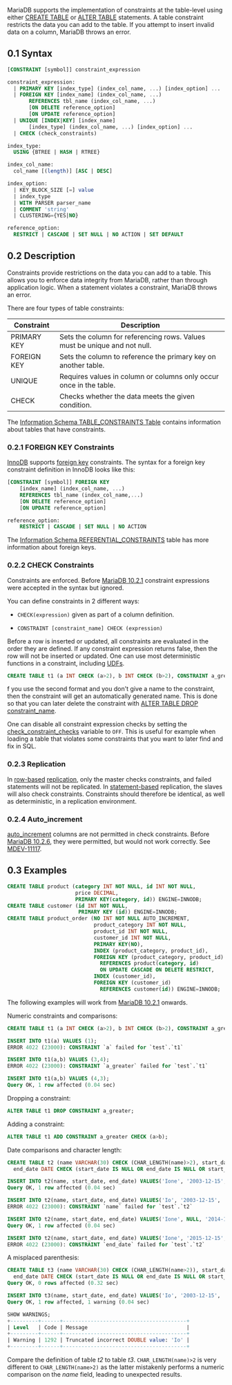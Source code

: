 MariaDB supports the implementation of constraints at the table-level using either [CREATE TABLE](https://mariadb.com/docs/server/reference/sql-statements/data-definition/create/create-table) or [ALTER TABLE](https://mariadb.com/docs/server/reference/sql-statements/data-definition/alter/alter-table) statements. A table constraint restricts the data you can add to the table. If you attempt to insert invalid data on a column, MariaDB throws an error.



## 0.1	Syntax


```sql
[CONSTRAINT [symbol]] constraint_expression

constraint_expression:
  | PRIMARY KEY [index_type] (index_col_name, ...) [index_option] ...
  | FOREIGN KEY [index_name] (index_col_name, ...) 
       REFERENCES tbl_name (index_col_name, ...)
       [ON DELETE reference_option]
       [ON UPDATE reference_option]
  | UNIQUE [INDEX|KEY] [index_name]
       [index_type] (index_col_name, ...) [index_option] ...
  | CHECK (check_constraints)

index_type:
  USING {BTREE | HASH | RTREE}

index_col_name:
  col_name [(length)] [ASC | DESC]

index_option:
  | KEY_BLOCK_SIZE [=] value
  | index_type
  | WITH PARSER parser_name
  | COMMENT 'string'
  | CLUSTERING={YES|NO}

reference_option:
  RESTRICT | CASCADE | SET NULL | NO ACTION | SET DEFAULT
```


## 0.2	Description

Constraints provide restrictions on the data you can add to a table. This allows you to enforce data integrity from MariaDB, rather than through application logic. When a statement violates a constraint, MariaDB throws an error.

There are four types of table constraints:

| Constraint  | Description                                                               |
| ----------- | ------------------------------------------------------------------------- |
| PRIMARY KEY | Sets the column for referencing rows. Values must be unique and not null. |
| FOREIGN KEY | Sets the column to reference the primary key on another table.            |
| UNIQUE      | Requires values in column or columns only occur once in the table.        |
| CHECK       | Checks whether the data meets the given condition.                        |

The [Information Schema TABLE_CONSTRAINTS Table](https://mariadb.com/docs/server/reference/system-tables/information-schema/information-schema-tables/information-schema-table_constraints-table) contains information about tables that have constraints.

### 0.2.1	FOREIGN KEY Constraints

[InnoDB](https://mariadb.com/docs/server/server-usage/storage-engines/innodb) supports [foreign key](https://mariadb.com/docs/server/ha-and-performance/optimization-and-tuning/optimization-and-indexes/foreign-keys) constraints. The syntax for a foreign key constraint definition in InnoDB looks like this:

```sql
[CONSTRAINT [symbol]] FOREIGN KEY
    [index_name] (index_col_name, ...)
    REFERENCES tbl_name (index_col_name,...)
    [ON DELETE reference_option]
    [ON UPDATE reference_option]

reference_option:
    RESTRICT | CASCADE | SET NULL | NO ACTION
```

The [Information Schema REFERENTIAL_CONSTRAINTS](https://mariadb.com/docs/server/reference/system-tables/information-schema/information-schema-tables/information-schema-referential_constraints-table) table has more information about foreign keys.

### 0.2.2	CHECK Constraints

Constraints are enforced. Before [MariaDB 10.2.1](https://mariadb.com/docs/release-notes/community-server/old-releases/release-notes-mariadb-10-2-series/mariadb-1021-release-notes) constraint expressions were accepted in the syntax but ignored.

You can define constraints in 2 different ways:

- `CHECK(expression)` given as part of a column definition.
    
- `CONSTRAINT [constraint_name] CHECK (expression)`
    

Before a row is inserted or updated, all constraints are evaluated in the order they are defined. If any constraint expression returns false, then the row will not be inserted or updated. One can use most deterministic functions in a constraint, including [UDFs](https://mariadb.com/docs/server/server-usage/user-defined-functions).


```sql
CREATE TABLE t1 (a INT CHECK (a>2), b INT CHECK (b>2), CONSTRAINT a_greater CHECK (a>b));
```

f you use the second format and you don't give a name to the constraint, then the constraint will get an automatically generated name. This is done so that you can later delete the constraint with [ALTER TABLE DROP constraint_name](https://mariadb.com/docs/server/reference/sql-statements/data-definition/alter/alter-table).

One can disable all constraint expression checks by setting the [check_constraint_checks](https://mariadb.com/docs/server/server-management/variables-and-modes/server-system-variables#check_constraint_checks) variable to `OFF`. This is useful for example when loading a table that violates some constraints that you want to later find and fix in SQL.

### 0.2.3	Replication

In [row-based](https://mariadb.com/docs/server/server-management/server-monitoring-logs/binary-log/binary-log-formats#row-based) [replication](https://github.com/mariadb-corporation/docs-server/blob/test/server/reference/sql-statements/data-definition/broken-reference/README.md), only the master checks constraints, and failed statements will not be replicated. In [statement-based](https://mariadb.com/docs/server/server-management/server-monitoring-logs/binary-log/binary-log-formats#statement-based) replication, the slaves will also check constraints. Constraints should therefore be identical, as well as deterministic, in a replication environment.

### 0.2.4	Auto_increment

[auto_increment](https://mariadb.com/docs/server/reference/data-types/auto_increment) columns are not permitted in check constraints. Before [MariaDB 10.2.6](https://mariadb.com/docs/release-notes/community-server/old-releases/release-notes-mariadb-10-2-series/mariadb-1026-release-notes), they were permitted, but would not work correctly. See [MDEV-11117](https://jira.mariadb.org/browse/MDEV-11117).

## 0.3	Examples


```sql
CREATE TABLE product (category INT NOT NULL, id INT NOT NULL,
                      price DECIMAL,
                      PRIMARY KEY(category, id)) ENGINE=INNODB;
CREATE TABLE customer (id INT NOT NULL,
                       PRIMARY KEY (id)) ENGINE=INNODB;
CREATE TABLE product_order (NO INT NOT NULL AUTO_INCREMENT,
                            product_category INT NOT NULL,
                            product_id INT NOT NULL,
                            customer_id INT NOT NULL,
                            PRIMARY KEY(NO),
                            INDEX (product_category, product_id),
                            FOREIGN KEY (product_category, product_id)
                              REFERENCES product(category, id)
                              ON UPDATE CASCADE ON DELETE RESTRICT,
                            INDEX (customer_id),
                            FOREIGN KEY (customer_id)
                              REFERENCES customer(id)) ENGINE=INNODB;
```

The following examples will work from [MariaDB 10.2.1](https://mariadb.com/docs/release-notes/community-server/old-releases/release-notes-mariadb-10-2-series/mariadb-1021-release-notes) onwards.

Numeric constraints and comparisons:


```sql
CREATE TABLE t1 (a INT CHECK (a>2), b INT CHECK (b>2), CONSTRAINT a_greater CHECK (a>b));

INSERT INTO t1(a) VALUES (1);
ERROR 4022 (23000): CONSTRAINT `a` failed for `test`.`t1`

INSERT INTO t1(a,b) VALUES (3,4);
ERROR 4022 (23000): CONSTRAINT `a_greater` failed for `test`.`t1`

INSERT INTO t1(a,b) VALUES (4,3);
Query OK, 1 row affected (0.04 sec)
```

Dropping a constraint:


```sql
ALTER TABLE t1 DROP CONSTRAINT a_greater;
```

Adding a constraint:


```sql
ALTER TABLE t1 ADD CONSTRAINT a_greater CHECK (a>b);
```


Date comparisons and character length:


```sql
CREATE TABLE t2 (name VARCHAR(30) CHECK (CHAR_LENGTH(name)>2), start_date DATE, 
  end_date DATE CHECK (start_date IS NULL OR end_date IS NULL OR start_date<end_date));

INSERT INTO t2(name, start_date, end_date) VALUES('Ione', '2003-12-15', '2014-11-09');
Query OK, 1 row affected (0.04 sec)

INSERT INTO t2(name, start_date, end_date) VALUES('Io', '2003-12-15', '2014-11-09');
ERROR 4022 (23000): CONSTRAINT `name` failed for `test`.`t2`

INSERT INTO t2(name, start_date, end_date) VALUES('Ione', NULL, '2014-11-09');
Query OK, 1 row affected (0.04 sec)

INSERT INTO t2(name, start_date, end_date) VALUES('Ione', '2015-12-15', '2014-11-09');
ERROR 4022 (23000): CONSTRAINT `end_date` failed for `test`.`t2`
```

A misplaced parenthesis:

```sql
CREATE TABLE t3 (name VARCHAR(30) CHECK (CHAR_LENGTH(name>2)), start_date DATE, 
  end_date DATE CHECK (start_date IS NULL OR end_date IS NULL OR start_date<end_date));
Query OK, 0 rows affected (0.32 sec)

INSERT INTO t3(name, start_date, end_date) VALUES('Io', '2003-12-15', '2014-11-09');
Query OK, 1 row affected, 1 warning (0.04 sec)

SHOW WARNINGS;
+---------+------+----------------------------------------+
| Level   | Code | Message                                |
+---------+------+----------------------------------------+
| Warning | 1292 | Truncated incorrect DOUBLE value: 'Io' |
+---------+------+----------------------------------------+
```

Compare the definition of table _t2_ to table _t3_. `CHAR_LENGTH(name)>2` is very different to `CHAR_LENGTH(name>2)` as the latter mistakenly performs a numeric comparison on the _name_ field, leading to unexpected results.